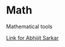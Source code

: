 # Math
Mathematical tools 

[Link for Abhijit Sarkar](https://jovialp2p.azurewebsites.net/room/eyJhbGciOiJIUzI1NiIsInR5cCI6IkpXVCJ9.eyJuYW1lIjoiTm9vYmVzUm9vbSIsInJvb21lciI6IjE1OTg1Mzg3ODU1MiIsInBhc3N3b3JkIjoibm9wYXNzd29yZCIsImlhdCI6MTU5ODUzODc4Nn0.Phm3YEXpbvuNniBa2yI3Xhy5e90bMuLF9fbamMB3exg)
